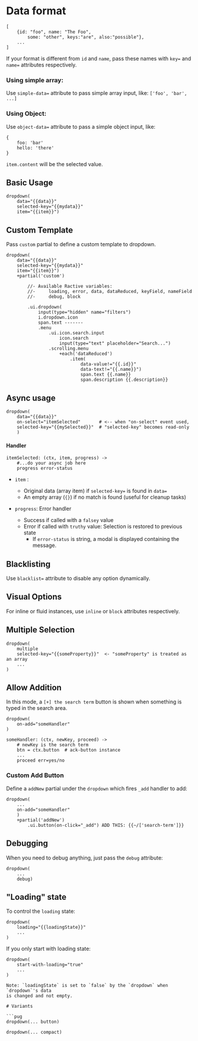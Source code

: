 # Data format

```ls
[
    {id: "foo", name: "The Foo",
        some: "other", keys:"are", also:"possible"},
    ...
]

```


If your format is different from `id` and `name`, pass these names with `key=` and `name=` attributes
respectively.

### Using simple array:

Use `simple-data=` attribute to pass simple array input, like: `['foo', 'bar', ...]`

### Using Object:

Use `object-data=` attribute to pass a simple object input, like:

```
{
    foo: 'bar'
    hello: 'there'
}
```

`item.content` will be the selected value.

## Basic Usage

```pug
dropdown(
    data="{{data}}"
    selected-key="{{mydata}}"
    item="{{item}}")
```

## Custom Template

Pass `custom` partial to define a custom template to dropdown.

```pug
dropdown(
    data="{{data}}"
    selected-key="{{mydata}}"
    item="{{item}}")
    +partial('custom')

        //- Available Ractive variables:
        //-     loading, error, data, dataReduced, keyField, nameField
        //-     debug, block

        .ui.dropdown(
            input(type="hidden" name="filters")
            i.dropdown.icon
            span.text -------
            .menu
                .ui.icon.search.input
                    icon.search
                    input(type="text" placeholder="Search...")
                .scrolling.menu
                    +each('dataReduced')
                        .item(
                            data-value!="{{.id}}"
                            data-text!="{{.name}}")
                            span.text {{.name}}
                            span.description {{.description}}
```


## Async usage

```pug
dropdown(
    data="{{data}}"
    on-select="itemSelected"       # <-- when "on-select" event used,
    selected-key="{{mySelected}}"  # "selected-key" becomes read-only
    )

```

#### Handler

```ls
itemSelected: (ctx, item, progress) ->
    #...do your async job here
    progress error-status
```

* `item` :
    * Original data (array item) if `selected-key=` is found in `data=`
    * An empty array (`{}`) if no match is found (useful for cleanup tasks)

* `progress`: Error handler
    - Success if called with a `falsey` value
    - Error if called with `truthy` value: Selection is restored to previous state
        - If `error-status` is string, a modal is displayed containing the message.

## Blacklisting

Use `blacklist=` attribute to disable any option dynamically.

## Visual Options

For inline or fluid instances, use `inline` or `block` attributes respectively.

## Multiple Selection

```pug
dropdown(
    multiple
    selected-key="{{someProperty}}"  <- "someProperty" is treated as an array
    ...
)
```

## Allow Addition

In this mode, a `[+] the search term` button is shown when something is typed in the
search area.

```pug
dropdown(
    on-add="someHandler"
)
```

```ls
someHandler: (ctx, newKey, proceed) ->
    # newKey is the search term
    btn = ctx.button  # ack-button instance
    ...
    proceed err=yes/no
```

### Custom Add Button

Define a `addNew` partial under the `dropdown` which fires `_add` handler to add:

```pug
dropdown(
    ...
    on-add="someHandler"
    )
    +partial('addNew')
        .ui.button(on-click="_add") ADD THIS: {{~/['search-term']}}
```

## Debugging

When you need to debug anything, just pass the `debug` attribute:

```pug
dropdown(
    ...
    debug)
```

## "Loading" state

To control the `loading` state:

```pug
dropdown(
    loading="{{loadingState}}"
    ...
)
```

If you only start with loading state:

```pug
dropdown(
    start-with-loading="true"
    ...
)

Note: `loadingState` is set to `false` by the `dropdown` when `dropdown`'s data
is changed and not empty.

# Variants

```pug
dropdown(... button)

dropdown(... compact)
```
